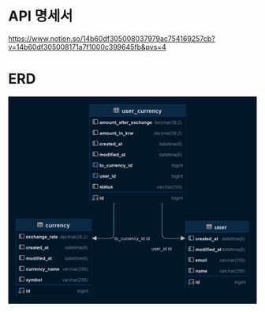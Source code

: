 # API 명세서
https://www.notion.so/14b60df305008037979ac754169257cb?v=14b60df305008171a7f1000c399645fb&pvs=4
# ERD
![currency_user.png](currency_user.png)
